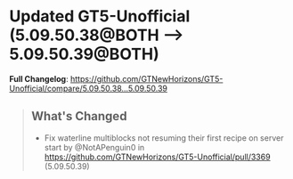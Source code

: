 # Updated GT5-Unofficial (5.09.50.38@BOTH --> 5.09.50.39@BOTH)
**Full Changelog**: https://github.com/GTNewHorizons/GT5-Unofficial/compare/5.09.50.38...5.09.50.39
>## What's Changed
> * Fix waterline multiblocks not resuming their first recipe on server start by @NotAPenguin0 in https://github.com/GTNewHorizons/GT5-Unofficial/pull/3369 (5.09.50.39)
>

